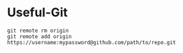 # Useful-Git

```
git remote rm origin 
git remote add origin https://username:mypassword@github.com/path/to/repo.git
```
